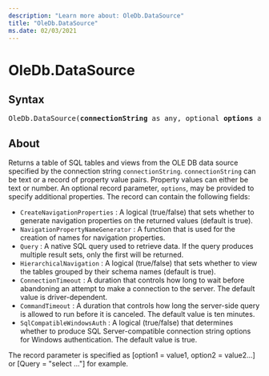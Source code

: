 ```yaml
---
description: "Learn more about: OleDb.DataSource"
title: "OleDb.DataSource"
ms.date: 02/03/2021
---
```

# OleDb.DataSource

## Syntax

<pre>
OleDb.DataSource(<b>connectionString</b> as any, optional <b>options</b> as nullable record) as table
</pre>

## About
Returns a table of SQL tables and views from the OLE DB data source specified by the connection string `connectionString`. `connectionString` can be text or a record of property value pairs. Property values can either be text or number. An optional record parameter, `options`, may be provided to specify additional properties. The record can contain the following fields: 
*  `CreateNavigationProperties` : A logical (true/false) that sets whether to generate navigation properties on the returned values (default is true).
*  `NavigationPropertyNameGenerator` : A function that is used for the creation of names for navigation properties.
*  `Query` : A native SQL query used to retrieve data. If the query produces multiple result sets, only the first will be returned.
*  `HierarchicalNavigation` : A logical (true/false) that sets whether to view the tables grouped by their schema names (default is true).
*  `ConnectionTimeout` : A duration that controls how long to wait before abandoning an attempt to make a connection to the server. The default value is driver-dependent.
*  `CommandTimeout` : A duration that controls how long the server-side query is allowed to run before it is canceled. The default value is ten minutes.
*  `SqlCompatibleWindowsAuth` : A logical (true/false) that determines whether to produce SQL Server-compatible connection string options for Windows authentication. The default value is true.

 The record parameter is specified as [option1 = value1, option2 = value2...] or [Query = "select ..."] for example.
  
